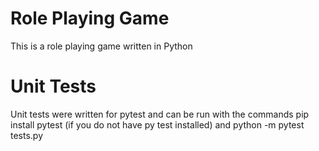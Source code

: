 # Role Playing Game
This is a role playing game written in Python

# Unit Tests
Unit tests were written for pytest and can be run with the commands pip install pytest (if you do not have py test installed) and python -m pytest tests.py
